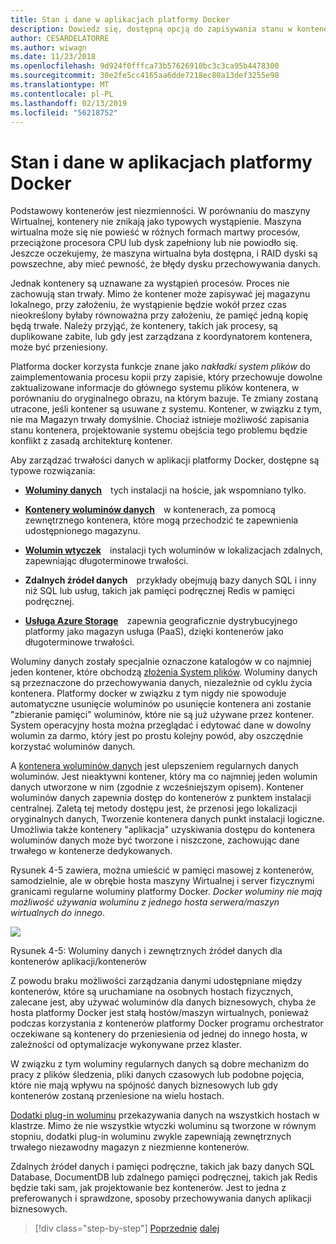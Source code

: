 ```yaml
---
title: Stan i dane w aplikacjach platformy Docker
description: Dowiedz się, dostępną opcją do zapisywania stanu w konteneryzowanych aplikacji.
author: CESARDELATORRE
ms.author: wiwagn
ms.date: 11/23/2018
ms.openlocfilehash: 9d924f0fffca73b57626910bc3c3ca95b4478300
ms.sourcegitcommit: 30e2fe5cc4165aa6dde7218ec80a13def3255e98
ms.translationtype: MT
ms.contentlocale: pl-PL
ms.lasthandoff: 02/13/2019
ms.locfileid: "56218752"
---
```

# <a name="state-and-data-in-docker-applications"></a>Stan i dane w aplikacjach platformy Docker

Podstawowy kontenerów jest niezmienności. W porównaniu do maszyny Wirtualnej, kontenery nie znikają jako typowych wystąpienie. Maszyna wirtualna może się nie powieść w różnych formach martwy procesów, przeciążone procesora CPU lub dysk zapełniony lub nie powiodło się. Jeszcze oczekujemy, że maszyna wirtualna była dostępna, i RAID dyski są powszechne, aby mieć pewność, że błędy dysku przechowywania danych.

Jednak kontenery są uznawane za wystąpień procesów. Proces nie zachowują stan trwały. Mimo że kontener może zapisywać jej magazynu lokalnego, przy założeniu, że wystąpienie będzie wokół przez czas nieokreślony byłaby równoważna przy założeniu, że pamięć jedną kopię będą trwałe. Należy przyjąć, że kontenery, takich jak procesy, są duplikowane zabite, lub gdy jest zarządzana z koordynatorem kontenera, może być przeniesiony.

Platforma docker korzysta funkcje znane jako *nakładki system plików* do zaimplementowania procesu kopii przy zapisie, który przechowuje dowolne zaktualizowane informacje do głównego systemu plików kontenera, w porównaniu do oryginalnego obrazu, na którym bazuje. Te zmiany zostaną utracone, jeśli kontener są usuwane z systemu. Kontener, w związku z tym, nie ma Magazyn trwały domyślnie. Chociaż istnieje możliwość zapisania stanu kontenera, projektowanie systemu obejścia tego problemu będzie konflikt z zasadą architekturę kontener.

Aby zarządzać trwałości danych w aplikacji platformy Docker, dostępne są typowe rozwiązania:

-   [**Woluminy danych**](https://docs.docker.com/engine/tutorials/dockervolumes/) tych instalacji na hoście, jak wspomniano tylko.

-   [**Kontenery woluminów danych**](https://docs.docker.com/engine/tutorials/dockervolumes/#/creating-and-mounting-a-data-volume-container) w kontenerach, za pomocą zewnętrznego kontenera, które mogą przechodzić te zapewnienia udostępnionego magazynu.

-   [**Wolumin wtyczek**](https://docs.docker.com/engine/tutorials/dockervolumes/#/mount-a-shared-storage-volume-as-a-data-volume) instalacji tych woluminów w lokalizacjach zdalnych, zapewniając długoterminowe trwałości.

-   **Zdalnych źródeł danych** przykłady obejmują bazy danych SQL i inny niż SQL lub usług, takich jak pamięci podręcznej Redis w pamięci podręcznej.

-   [**Usługa Azure Storage**](https://docs.microsoft.com/azure/storage/) zapewnia geograficznie dystrybucyjnego platformy jako magazyn usługa (PaaS), dzięki kontenerów jako długoterminowe trwałości.

Woluminy danych zostały specjalnie oznaczone katalogów w co najmniej jeden kontener, które obchodzą [złożenia System plików](https://docs.docker.com/glossary/?term=Union%20file%20system). Woluminy danych są przeznaczone do przechowywania danych, niezależnie od cyklu życia kontenera. Platformy docker w związku z tym nigdy nie spowoduje automatyczne usunięcie woluminów po usunięcie kontenera ani zostanie "zbieranie pamięci" woluminów, które nie są już używane przez kontener. System operacyjny hosta można przeglądać i edytować dane w dowolny wolumin za darmo, który jest po prostu kolejny powód, aby oszczędnie korzystać woluminów danych.

A [kontenera woluminów danych](https://docs.docker.com/glossary/?term=volume) jest ulepszeniem regularnych danych woluminów. Jest nieaktywni kontener, który ma co najmniej jeden wolumin danych utworzone w nim (zgodnie z wcześniejszym opisem). Kontener woluminów danych zapewnia dostęp do kontenerów z punktem instalacji centralnej. Zaletą tej metody dostępu jest, że przenosi jego lokalizacji oryginalnych danych, Tworzenie kontenera danych punkt instalacji logiczne. Umożliwia także kontenery "aplikacja" uzyskiwania dostępu do kontenera woluminów danych może być tworzone i niszczone, zachowując dane trwałego w kontenerze dedykowanych.

Rysunek 4-5 zawiera, można umieścić w pamięci masowej z kontenerów, samodzielnie, ale w obrębie hosta maszyny Wirtualnej i server fizycznymi granicami regularne woluminy platformy Docker. *Docker woluminy nie mają możliwość używania woluminu z jednego hosta serwera/maszyn wirtualnych do innego*.

![](./media/image5.png)

Rysunek 4-5: Woluminy danych i zewnętrznych źródeł danych dla kontenerów aplikacji/kontenerów

Z powodu braku możliwości zarządzania danymi udostępniane między kontenerów, które są uruchamiane na osobnych hostach fizycznych, zalecane jest, aby używać woluminów dla danych biznesowych, chyba że hosta platformy Docker jest stałą hostów/maszyn wirtualnych, ponieważ podczas korzystania z kontenerów platformy Docker programu orchestrator oczekiwane są kontenery do przeniesienia od jednej do innego hosta, w zależności od optymalizacje wykonywane przez klaster.

W związku z tym woluminy regularnych danych są dobre mechanizm do pracy z plików śledzenia, pliki danych czasowych lub podobne pojęcia, które nie mają wpływu na spójność danych biznesowych lub gdy kontenerów zostaną przeniesione na wielu hostach.

[Dodatki plug-in woluminu](https://docs.docker.com/engine/extend/plugins_volume/) przekazywania danych na wszystkich hostach w klastrze. Mimo że nie wszystkie wtyczki woluminu są tworzone w równym stopniu, dodatki plug-in woluminu zwykle zapewniają zewnętrznych trwałego niezawodny magazyn z niezmienne kontenerów.

Zdalnych źródeł danych i pamięci podręczne, takich jak bazy danych SQL Database, DocumentDB lub zdalnego pamięci podręcznej, takich jak Redis będzie taki sam, jak projektowanie bez kontenerów. Jest to jedna z preferowanych i sprawdzone, sposoby przechowywania danych aplikacji biznesowych.

>[!div class="step-by-step"]
>[Poprzednie](monolithic-applications.md)
>[dalej](soa-applications.md)